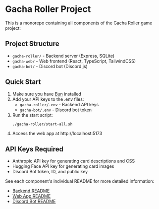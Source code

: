 # Gacha Roller Project

This is a monorepo containing all components of the Gacha Roller game project:

## Project Structure

- `gacha-roller/` - Backend server (Express, SQLite)
- `gacha-web/` - Web frontend (React, TypeScript, TailwindCSS)
- `gacha-bot/` - Discord bot (Discord.js)

## Quick Start

1. Make sure you have [Bun](https://bun.sh/) installed
2. Add your API keys to the .env files:
   - `gacha-roller/.env` - Backend API keys
   - `gacha-bot/.env` - Discord bot token
3. Run the start script:
   ```bash
   ./gacha-roller/start-all.sh
   ```
4. Access the web app at http://localhost:5173

## API Keys Required

- Anthropic API key for generating card descriptions and CSS
- Hugging Face API key for generating card images
- Discord Bot token, ID, and public key

See each component's individual README for more detailed information:
- [Backend README](gacha-roller/README.md)
- [Web App README](gacha-web/README.md)
- [Discord Bot README](gacha-bot/README.md)